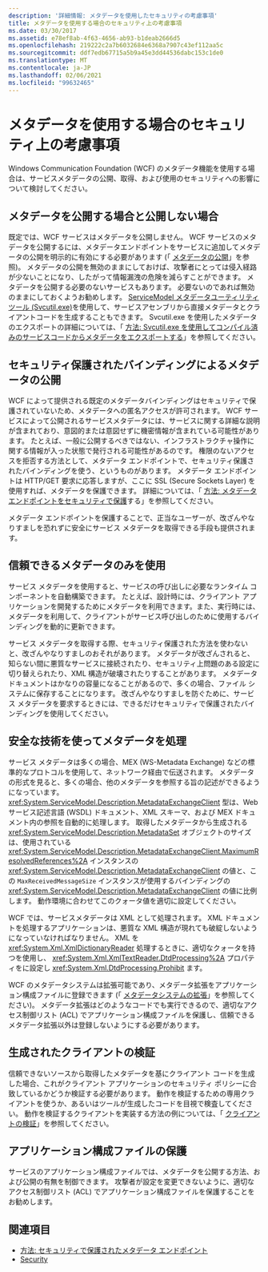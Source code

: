 ```yaml
---
description: '詳細情報: メタデータを使用したセキュリティの考慮事項'
title: メタデータを使用する場合のセキュリティ上の考慮事項
ms.date: 03/30/2017
ms.assetid: e78ef8ab-4f63-4656-ab93-b1deab2666d5
ms.openlocfilehash: 219222c2a7b6032684e6368a7907c43ef112aa5c
ms.sourcegitcommit: ddf7edb67715a5b9a45e3dd44536dabc153c1de0
ms.translationtype: MT
ms.contentlocale: ja-JP
ms.lasthandoff: 02/06/2021
ms.locfileid: "99632465"
---
```

# <a name="security-considerations-with-metadata"></a>メタデータを使用する場合のセキュリティ上の考慮事項

Windows Communication Foundation (WCF) のメタデータ機能を使用する場合は、サービスメタデータの公開、取得、および使用のセキュリティへの影響について検討してください。  
  
## <a name="when-to-publish-metadata"></a>メタデータを公開する場合と公開しない場合  

 既定では、WCF サービスはメタデータを公開しません。 WCF サービスのメタデータを公開するには、メタデータエンドポイントをサービスに追加してメタデータの公開を明示的に有効にする必要があります (「 [メタデータの公開](publishing-metadata.md)」を参照)。 メタデータの公開を無効のままにしておけば、攻撃者にとっては侵入経路が少ないことになり、したがって情報漏洩の危険を減らすことができます。 メタデータを公開する必要のないサービスもあります。 必要ないのであれば無効のままにしておくようお勧めします。 [ServiceModel メタデータユーティリティツール (Svcutil.exe)](../servicemodel-metadata-utility-tool-svcutil-exe.md)を使用して、サービスアセンブリから直接メタデータとクライアントコードを生成することもできます。 Svcutil.exe を使用したメタデータのエクスポートの詳細については、「 [方法: Svcutil.exe を使用してコンパイル済みのサービスコードからメタデータをエクスポートする](how-to-use-svcutil-exe-to-export-metadata-from-compiled-service-code.md)」を参照してください。  
  
## <a name="publishing-metadata-using-a-secure-binding"></a>セキュリティ保護されたバインディングによるメタデータの公開  

 WCF によって提供される既定のメタデータバインディングはセキュリティで保護されていないため、メタデータへの匿名アクセスが許可されます。 WCF サービスによって公開されるサービスメタデータには、サービスに関する詳細な説明が含まれており、意図的または意図せずに機密情報が含まれている可能性があります。 たとえば、一般に公開するべきではない、インフラストラクチャ操作に関する情報が入った状態で発行される可能性があるのです。 権限のないアクセスを拒否する方法として、メタデータ エンドポイントで、セキュリティ保護されたバインディングを使う、というものがあります。 メタデータ エンドポイントは HTTP/GET 要求に応答しますが、ここに SSL (Secure Sockets Layer) を使用すれば、メタデータを保護できます。 詳細については、「 [方法: メタデータエンドポイントをセキュリティで保護](how-to-secure-metadata-endpoints.md)する」を参照してください。  
  
 メタデータ エンドポイントを保護することで、正当なユーザーが、改ざんやなりすましを恐れずに安全にサービス メタデータを取得できる手段も提供されます。  
  
## <a name="using-only-trusted-metadata"></a>信頼できるメタデータのみを使用  

 サービス メタデータを使用すると、サービスの呼び出しに必要なランタイム コンポーネントを自動構築できます。 たとえば、設計時には、クライアント アプリケーションを開発するためにメタデータを利用できます。また、実行時には、メタデータを利用して、クライアントがサービス呼び出しのために使用するバインディングを動的に更新できます。  
  
 サービス メタデータを取得する際、セキュリティ保護された方法を使わないと、改ざんやなりすましのおそれがあります。 メタデータが改ざんされると、知らない間に悪質なサービスに接続されたり、セキュリティ上問題のある設定に切り替えられたり、XML 構造が破壊されたりすることがあります。 メタデータ ドキュメントはかなりの容量になることがあるので、多くの場合、ファイル システムに保存することになります。 改ざんやなりすましを防ぐために、サービス メタデータを要求するときには、できるだけセキュリティで保護されたバインディングを使用してください。  
  
## <a name="using-safe-techniques-for-processing-metadata"></a>安全な技術を使ってメタデータを処理  

 サービス メタデータは多くの場合、MEX (WS-Metadata Exchange) などの標準的なプロトコルを使用して、ネットワーク経由で伝送されます。 メタデータの形式を見ると、多くの場合、他のメタデータを参照する旨の記述ができるようになっています。 <xref:System.ServiceModel.Description.MetadataExchangeClient> 型は、Web サービス記述言語 (WSDL) ドキュメント、XML スキーマ、および MEX ドキュメント内の参照を自動的に処理します。 取得したメタデータから生成される <xref:System.ServiceModel.Description.MetadataSet> オブジェクトのサイズは、使用されている <xref:System.ServiceModel.Description.MetadataExchangeClient.MaximumResolvedReferences%2A> インスタンスの <xref:System.ServiceModel.Description.MetadataExchangeClient> の値と、この `MaxReceivedMessageSize` インスタンスが使用するバインディングの <xref:System.ServiceModel.Description.MetadataExchangeClient> の値に比例します。 動作環境に合わせてこのクォータ値を適切に設定してください。  
  
 WCF では、サービスメタデータは XML として処理されます。 XML ドキュメントを処理するアプリケーションは、悪質な XML 構造が現れても破綻しないようになっていなければなりません。 XML を <xref:System.Xml.XmlDictionaryReader> 処理するときに、適切なクォータを持つを使用し、 <xref:System.Xml.XmlTextReader.DtdProcessing%2A> プロパティをに設定し <xref:System.Xml.DtdProcessing.Prohibit> ます。  
  
 WCF のメタデータシステムは拡張可能であり、メタデータ拡張をアプリケーション構成ファイルに登録できます (「 [メタデータシステムの拡張](../extending/extending-the-metadata-system.md)」を参照してください)。 メタデータ拡張はどのようなコードでも実行できるので、適切なアクセス制御リスト (ACL) でアプリケーション構成ファイルを保護し、信頼できるメタデータ拡張以外は登録しないようにする必要があります。  
  
## <a name="validating-generated-clients"></a>生成されたクライアントの検証  

 信頼できないソースから取得したメタデータを基にクライアント コードを生成した場合、これがクライアント アプリケーションのセキュリティ ポリシーに合致しているかどうか検証する必要があります。 動作を検証するための専用クライアントを使うか、あるいはツールが生成したコードを目視で検査してください。 動作を検証するクライアントを実装する方法の例については、「 [クライアントの検証](../samples/client-validation.md)」を参照してください。  
  
## <a name="protecting-application-configuration-files"></a>アプリケーション構成ファイルの保護  

 サービスのアプリケーション構成ファイルでは、メタデータを公開する方法、および公開の有無を制御できます。 攻撃者が設定を変更できないように、適切なアクセス制御リスト (ACL) でアプリケーション構成ファイルを保護することをお勧めします。  
  
## <a name="see-also"></a>関連項目

- [方法: セキュリティで保護されたメタデータ エンドポイント](how-to-secure-metadata-endpoints.md)
- [Security](security.md)
